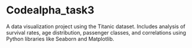 # Codealpha_task3
A data visualization project using the Titanic dataset. Includes analysis of survival rates, age distribution, passenger classes, and correlations using Python libraries like Seaborn and Matplotlib.
